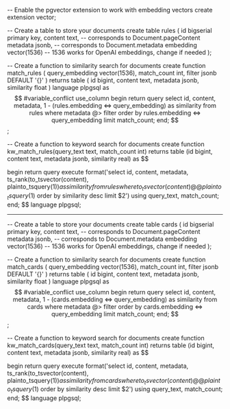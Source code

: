 -- Enable the pgvector extension to work with embedding vectors
create extension vector;

-- Create a table to store your documents
create table rules (
  id bigserial primary key,
  content text, -- corresponds to Document.pageContent
  metadata jsonb, -- corresponds to Document.metadata
  embedding vector(1536) -- 1536 works for OpenAI embeddings, change if needed
);

-- Create a function to similarity search for documents
create function match_rules (
  query_embedding vector(1536),
  match_count int,
  filter jsonb DEFAULT '{}'
) returns table (
  id bigint,
  content text,
  metadata jsonb,
  similarity float
)
language plpgsql
as $$
#variable_conflict use_column
begin
  return query
  select
    id,
    content,
    metadata,
    1 - (rules.embedding <=> query_embedding) as similarity
  from rules
  where metadata @> filter
  order by rules.embedding <=> query_embedding
  limit match_count;
end;
$$;

-- Create a function to keyword search for documents
create function kw_match_rules(query_text text, match_count int)
returns table (id bigint, content text, metadata jsonb, similarity real)
as $$

begin
return query execute
format('select id, content, metadata, ts_rank(to_tsvector(content), plainto_tsquery($1)) as similarity
from rules
where to_tsvector(content) @@ plainto_tsquery($1)
order by similarity desc
limit $2')
using query_text, match_count;
end;
$$ language plpgsql;


--------------------------------------


-- Create a table to store your documents
create table cards (
  id bigserial primary key,
  content text, -- corresponds to Document.pageContent
  metadata jsonb, -- corresponds to Document.metadata
  embedding vector(1536) -- 1536 works for OpenAI embeddings, change if needed
);

-- Create a function to similarity search for documents
create function match_cards (
  query_embedding vector(1536),
  match_count int,
  filter jsonb DEFAULT '{}'
) returns table (
  id bigint,
  content text,
  metadata jsonb,
  similarity float
)
language plpgsql
as $$
#variable_conflict use_column
begin
  return query
  select
    id,
    content,
    metadata,
    1 - (cards.embedding <=> query_embedding) as similarity
  from cards
  where metadata @> filter
  order by cards.embedding <=> query_embedding
  limit match_count;
end;
$$;

-- Create a function to keyword search for documents
create function kw_match_cards(query_text text, match_count int)
returns table (id bigint, content text, metadata jsonb, similarity real)
as $$

begin
return query execute
format('select id, content, metadata, ts_rank(to_tsvector(content), plainto_tsquery($1)) as similarity
from cards
where to_tsvector(content) @@ plainto_tsquery($1)
order by similarity desc
limit $2')
using query_text, match_count;
end;
$$ language plpgsql;